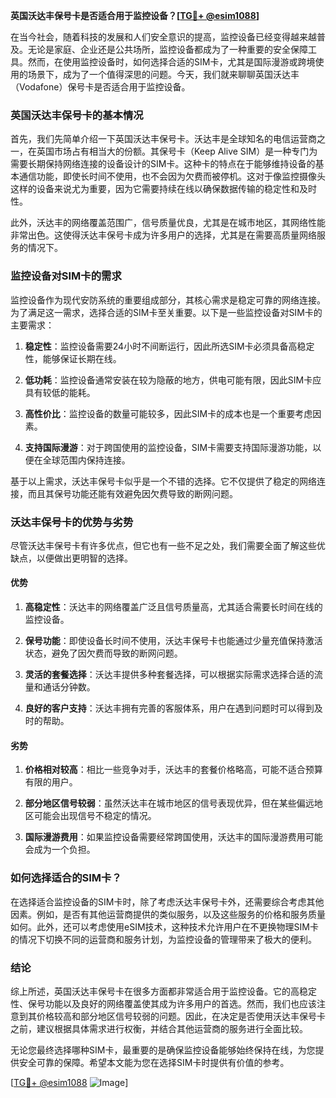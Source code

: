 **英国沃达丰保号卡是否适合用于监控设备？[[TG💪+ @esim1088](https://t.me/s/esim1088)]**

在当今社会，随着科技的发展和人们安全意识的提高，监控设备已经变得越来越普及。无论是家庭、企业还是公共场所，监控设备都成为了一种重要的安全保障工具。然而，在使用监控设备时，如何选择合适的SIM卡，尤其是国际漫游或跨境使用的场景下，成为了一个值得深思的问题。今天，我们就来聊聊英国沃达丰（Vodafone）保号卡是否适合用于监控设备。

### 英国沃达丰保号卡的基本情况

首先，我们先简单介绍一下英国沃达丰保号卡。沃达丰是全球知名的电信运营商之一，在英国市场占有相当大的份额。其保号卡（Keep Alive SIM）是一种专门为需要长期保持网络连接的设备设计的SIM卡。这种卡的特点在于能够维持设备的基本通信功能，即使长时间不使用，也不会因为欠费而被停机。这对于像监控摄像头这样的设备来说尤为重要，因为它需要持续在线以确保数据传输的稳定性和及时性。

此外，沃达丰的网络覆盖范围广，信号质量优良，尤其是在城市地区，其网络性能非常出色。这使得沃达丰保号卡成为许多用户的选择，尤其是在需要高质量网络服务的情况下。

### 监控设备对SIM卡的需求

监控设备作为现代安防系统的重要组成部分，其核心需求是稳定可靠的网络连接。为了满足这一需求，选择合适的SIM卡至关重要。以下是一些监控设备对SIM卡的主要需求：

1. **稳定性**：监控设备需要24小时不间断运行，因此所选SIM卡必须具备高稳定性，能够保证长期在线。
   
2. **低功耗**：监控设备通常安装在较为隐蔽的地方，供电可能有限，因此SIM卡应具有较低的能耗。

3. **高性价比**：监控设备的数量可能较多，因此SIM卡的成本也是一个重要考虑因素。

4. **支持国际漫游**：对于跨国使用的监控设备，SIM卡需要支持国际漫游功能，以便在全球范围内保持连接。

基于以上需求，沃达丰保号卡似乎是一个不错的选择。它不仅提供了稳定的网络连接，而且其保号功能还能有效避免因欠费导致的断网问题。

### 沃达丰保号卡的优势与劣势

尽管沃达丰保号卡有许多优点，但它也有一些不足之处，我们需要全面了解这些优缺点，以便做出更明智的选择。

#### 优势

1. **高稳定性**：沃达丰的网络覆盖广泛且信号质量高，尤其适合需要长时间在线的监控设备。
   
2. **保号功能**：即使设备长时间不使用，沃达丰保号卡也能通过少量充值保持激活状态，避免了因欠费而导致的断网问题。

3. **灵活的套餐选择**：沃达丰提供多种套餐选择，可以根据实际需求选择合适的流量和通话分钟数。

4. **良好的客户支持**：沃达丰拥有完善的客服体系，用户在遇到问题时可以得到及时的帮助。

#### 劣势

1. **价格相对较高**：相比一些竞争对手，沃达丰的套餐价格略高，可能不适合预算有限的用户。

2. **部分地区信号较弱**：虽然沃达丰在城市地区的信号表现优异，但在某些偏远地区可能会出现信号不稳定的情况。

3. **国际漫游费用**：如果监控设备需要经常跨国使用，沃达丰的国际漫游费用可能会成为一个负担。

### 如何选择适合的SIM卡？

在选择适合监控设备的SIM卡时，除了考虑沃达丰保号卡外，还需要综合考虑其他因素。例如，是否有其他运营商提供的类似服务，以及这些服务的价格和服务质量如何。此外，还可以考虑使用eSIM技术，这种技术允许用户在不更换物理SIM卡的情况下切换不同的运营商和服务计划，为监控设备的管理带来了极大的便利。

### 结论

综上所述，英国沃达丰保号卡在很多方面都非常适合用于监控设备。它的高稳定性、保号功能以及良好的网络覆盖使其成为许多用户的首选。然而，我们也应该注意到其价格较高和部分地区信号较弱的问题。因此，在决定是否使用沃达丰保号卡之前，建议根据具体需求进行权衡，并结合其他运营商的服务进行全面比较。

无论您最终选择哪种SIM卡，最重要的是确保监控设备能够始终保持在线，为您提供安全可靠的保障。希望本文能为您在选择SIM卡时提供有价值的参考。

[[TG💪+ @esim1088](https://t.me/s/esim1088) ![Image](https://i.postimg.cc/4NQfJmqS/Snipaste-2025-05-13-00-14-12.png)]